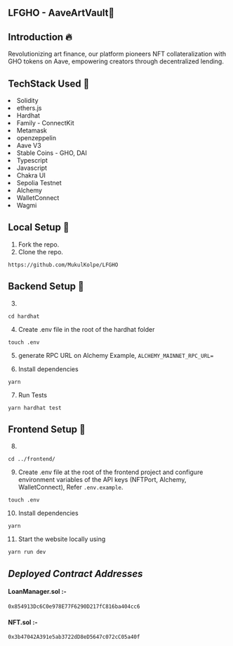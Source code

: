 ## LFGHO - AaveArtVault🚀

## Introduction :fire:
Revolutionizing art finance, our platform pioneers NFT collateralization with GHO tokens on Aave, empowering creators through decentralized lending.

## TechStack Used 🎯
<li>Solidity</li>
<li>ethers.js</li>
<li>Hardhat</li>
<li>Family - ConnectKit</li>
<li>Metamask</li>
<li>openzeppelin</li>
<li>Aave V3</li>
<li>Stable Coins - GHO, DAI</li>
<li>Typescript</li>
<li>Javascript</li>
<li>Chakra UI</li>
<li>Sepolia Testnet</li>
<li>Alchemy</li>
<li>WalletConnect</li>
<li>Wagmi</li>


## Local Setup 🚧

1. Fork the repo.
2. Clone the repo.
   
```
https://github.com/MukulKolpe/LFGHO
```
## Backend Setup 👷

3.
```
cd hardhat
```
4. Create .env file in the root of the hardhat folder
```
touch .env
```
5. generate RPC URL on Alchemy
   Example, ```ALCHEMY_MAINNET_RPC_URL=```

6. Install dependencies
```
yarn
```
7. Run Tests
```
yarn hardhat test
```

## Frontend Setup 👷

8.
```
cd ../frontend/
```
9. Create .env file at the root of the frontend project and configure environment variables of the API keys (NFTPort, Alchemy, WalletConnect), Refer `.env.example`.
```
touch .env
```
10. Install dependencies
 ```
 yarn
 ```
11. Start the website locally using
 ```
 yarn run dev
 ```


## _Deployed Contract Addresses_

#### LoanManager.sol :-

```
0x854913Dc6C0e978E77F6290D217fC816ba404cc6
```

#### NFT.sol :-

```
0x3b47042A391e5ab3722dD8eD5647c072cC05a40f
```
